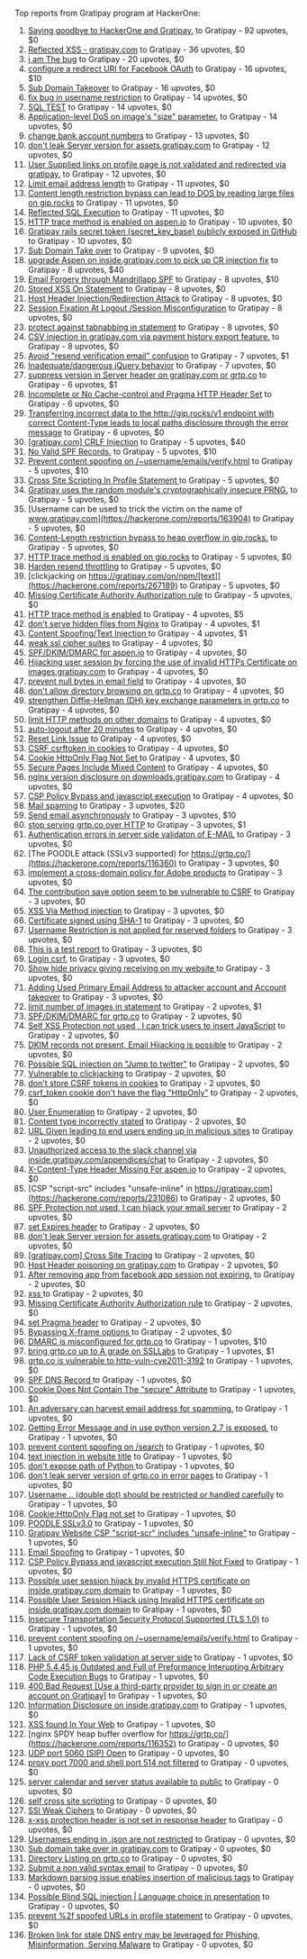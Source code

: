 Top reports from Gratipay program at HackerOne:

1. [Saying goodbye to HackerOne and Gratipay.](https://hackerone.com/reports/286728) to Gratipay - 92 upvotes, $0
2. [Reflected XSS - gratipay.com](https://hackerone.com/reports/262852) to Gratipay - 36 upvotes, $0
3. [i am The bug](https://hackerone.com/reports/284807) to Gratipay - 20 upvotes, $0
4. [configure a redirect URI for Facebook OAuth](https://hackerone.com/reports/140432) to Gratipay - 16 upvotes, $10
5. [Sub Domain Takeover](https://hackerone.com/reports/221133) to Gratipay - 16 upvotes, $0
6. [fix bug in username restriction](https://hackerone.com/reports/128121) to Gratipay - 14 upvotes, $0
7. [SQL TEST](https://hackerone.com/reports/248037) to Gratipay - 14 upvotes, $0
8. [Application-level DoS on image's "size" parameter.](https://hackerone.com/reports/247700) to Gratipay - 14 upvotes, $0
9. [change bank account numbers](https://hackerone.com/reports/90805) to Gratipay - 13 upvotes, $0
10. [don't leak Server version for assets.gratipay.com](https://hackerone.com/reports/149710) to Gratipay - 12 upvotes, $0
11. [User Supplied links on profile page is not validated and redirected via gratipay.](https://hackerone.com/reports/151831) to Gratipay - 12 upvotes, $0
12. [Limit email address length](https://hackerone.com/reports/127995) to Gratipay - 11 upvotes, $0
13. [Content length restriction bypass can lead to DOS by reading large files on gip.rocks](https://hackerone.com/reports/203388) to Gratipay - 11 upvotes, $0
14. [Reflected SQL Execution](https://hackerone.com/reports/284811) to Gratipay - 11 upvotes, $0
15. [HTTP trace method is enabled on aspen.io](https://hackerone.com/reports/203409) to Gratipay - 10 upvotes, $0
16. [Gratipay rails secret token (secret_key_base) publicly exposed in GitHub](https://hackerone.com/reports/262620) to Gratipay - 10 upvotes, $0
17. [Sub Domain Take over](https://hackerone.com/reports/111078) to Gratipay - 9 upvotes, $0
18. [upgrade Aspen on inside.gratipay.com to pick up CR injection fix](https://hackerone.com/reports/143139) to Gratipay - 8 upvotes, $40
19. [Email Forgery through Mandrillapp SPF](https://hackerone.com/reports/117097) to Gratipay - 8 upvotes, $10
20. [Stored XSS On Statement](https://hackerone.com/reports/84740) to Gratipay - 8 upvotes, $0
21. [Host Header Injection/Redirection Attack](https://hackerone.com/reports/157465) to Gratipay - 8 upvotes, $0
22. [Session Fixation At Logout /Session Misconfiguration](https://hackerone.com/reports/193556) to Gratipay - 8 upvotes, $0
23. [protect against tabnabbing in statement](https://hackerone.com/reports/109161) to Gratipay - 8 upvotes, $0
24. [CSV injection in gratipay.com via payment history export feature.](https://hackerone.com/reports/219323) to Gratipay - 8 upvotes, $0
25. [Avoid "resend verification email" confusion](https://hackerone.com/reports/156542) to Gratipay - 7 upvotes, $1
26. [Inadequate/dangerous jQuery behavior](https://hackerone.com/reports/211149) to Gratipay - 7 upvotes, $0
27. [suppress version in Server header on gratipay.com or grtp.co](https://hackerone.com/reports/123742) to Gratipay - 6 upvotes, $1
28. [Incomplete or No Cache-control and Pragma HTTP Header Set](https://hackerone.com/reports/185833) to Gratipay - 6 upvotes, $0
29. [Transferring incorrect data to the http://gip.rocks/v1 endpoint with correct Content-Type leads to local paths disclosure through the error message](https://hackerone.com/reports/219601) to Gratipay - 6 upvotes, $0
30. [[gratipay.com] CRLF Injection](https://hackerone.com/reports/79552) to Gratipay - 5 upvotes, $40
31. [No Valid SPF Records.](https://hackerone.com/reports/116973) to Gratipay - 5 upvotes, $10
32. [Prevent content spoofing on /~username/emails/verify.html](https://hackerone.com/reports/117187) to Gratipay - 5 upvotes, $10
33. [Cross Site Scripting In Profile Statement ](https://hackerone.com/reports/162120) to Gratipay - 5 upvotes, $0
34. [Gratipay uses the random module's cryptographically insecure PRNG.](https://hackerone.com/reports/190373) to Gratipay - 5 upvotes, $0
35. [Username can be used to trick the victim on the name of www.gratipay.com](https://hackerone.com/reports/163904) to Gratipay - 5 upvotes, $0
36. [Content-Length restriction bypass to heap overflow in gip.rocks.](https://hackerone.com/reports/214449) to Gratipay - 5 upvotes, $0
37. [HTTP trace method is enabled on gip.rocks](https://hackerone.com/reports/203384) to Gratipay - 5 upvotes, $0
38. [Harden resend throttling](https://hackerone.com/reports/108645) to Gratipay - 5 upvotes, $0
39. [clickjacking on https://gratipay.com/on/npm/[text]](https://hackerone.com/reports/267189) to Gratipay - 5 upvotes, $0
40. [Missing Certificate Authority Authorization rule](https://hackerone.com/reports/261706) to Gratipay - 5 upvotes, $0
41. [HTTP trace method is enabled](https://hackerone.com/reports/109054) to Gratipay - 4 upvotes, $5
42. [don't serve hidden files from Nginx](https://hackerone.com/reports/120026) to Gratipay - 4 upvotes, $1
43. [Content Spoofing/Text Injection ](https://hackerone.com/reports/154921) to Gratipay - 4 upvotes, $1
44. [weak ssl cipher suites](https://hackerone.com/reports/76303) to Gratipay - 4 upvotes, $0
45. [SPF/DKIM/DMARC for aspen.io](https://hackerone.com/reports/117159) to Gratipay - 4 upvotes, $0
46. [Hijacking user session by forcing the use of  invalid HTTPs Certificate on images.gratipay.com](https://hackerone.com/reports/124976) to Gratipay - 4 upvotes, $0
47. [prevent null bytes in email field](https://hackerone.com/reports/150917) to Gratipay - 4 upvotes, $0
48. [don't allow directory browsing on grtp.co](https://hackerone.com/reports/151295) to Gratipay - 4 upvotes, $0
49. [strengthen Diffie-Hellman (DH) key exchange parameters in grtp.co](https://hackerone.com/reports/117458) to Gratipay - 4 upvotes, $0
50. [limit HTTP methods on other domains](https://hackerone.com/reports/117142) to Gratipay - 4 upvotes, $0
51. [auto-logout after 20 minutes](https://hackerone.com/reports/123897) to Gratipay - 4 upvotes, $0
52. [Reset Link Issue](https://hackerone.com/reports/161918) to Gratipay - 4 upvotes, $0
53. [CSRF csrftoken in cookies](https://hackerone.com/reports/174228) to Gratipay - 4 upvotes, $0
54. [Cookie HttpOnly Flag Not Set ](https://hackerone.com/reports/190194) to Gratipay - 4 upvotes, $0
55. [Secure Pages Include Mixed Content](https://hackerone.com/reports/185835) to Gratipay - 4 upvotes, $0
56. [nginx version disclosure on downloads.gratipay.com](https://hackerone.com/reports/157507) to Gratipay - 4 upvotes, $0
57. [CSP Policy Bypass and javascript execution](https://hackerone.com/reports/241192) to Gratipay - 4 upvotes, $0
58. [Mail spaming](https://hackerone.com/reports/87531) to Gratipay - 3 upvotes, $20
59. [Send email asynchronously](https://hackerone.com/reports/128856) to Gratipay - 3 upvotes, $10
60. [stop serving grtp.co over HTTP](https://hackerone.com/reports/117330) to Gratipay - 3 upvotes, $1
61. [Authentication errors in server side validaton of E-MAIL](https://hackerone.com/reports/80883) to Gratipay - 3 upvotes, $0
62. [The POODLE attack (SSLv3 supported) for https://grtp.co/](https://hackerone.com/reports/116360) to Gratipay - 3 upvotes, $0
63. [implement a cross-domain policy for Adobe products](https://hackerone.com/reports/90778) to Gratipay - 3 upvotes, $0
64. [The contribution save option seem to be vulnerable to CSRF](https://hackerone.com/reports/151827) to Gratipay - 3 upvotes, $0
65. [XSS Via Method injection](https://hackerone.com/reports/161621) to Gratipay - 3 upvotes, $0
66. [Certificate signed using SHA-1](https://hackerone.com/reports/190015) to Gratipay - 3 upvotes, $0
67. [Username Restriction is not applied for reserved folders](https://hackerone.com/reports/163949) to Gratipay - 3 upvotes, $0
68. [This is a test report](https://hackerone.com/reports/151165) to Gratipay - 3 upvotes, $0
69. [Login csrf.](https://hackerone.com/reports/117195) to Gratipay - 3 upvotes, $0
70. [Show hide privacy giving receiving on my website ](https://hackerone.com/reports/262088) to Gratipay - 3 upvotes, $0
71. [Adding Used Primary Email Address to attacker account and Account takeover](https://hackerone.com/reports/273647) to Gratipay - 3 upvotes, $0
72. [limit number of images in statement](https://hackerone.com/reports/117739) to Gratipay - 2 upvotes, $1
73. [SPF/DKIM/DMARC for grtp.co](https://hackerone.com/reports/117149) to Gratipay - 2 upvotes, $0
74. [Self XSS Protection not used , I can trick users to insert JavaScript](https://hackerone.com/reports/76307) to Gratipay - 2 upvotes, $0
75. [DKIM records not present, Email Hijacking is possible](https://hackerone.com/reports/84287) to Gratipay - 2 upvotes, $0
76. [Possible SQL injection on "Jump to twitter"](https://hackerone.com/reports/81701) to Gratipay - 2 upvotes, $0
77. [Vulnerable to clickjacking](https://hackerone.com/reports/123782) to Gratipay - 2 upvotes, $0
78. [don't store CSRF tokens in cookies](https://hackerone.com/reports/140377) to Gratipay - 2 upvotes, $0
79. [csrf_token cookie don't have the flag "HttpOnly"](https://hackerone.com/reports/123900) to Gratipay - 2 upvotes, $0
80. [User Enumeration](https://hackerone.com/reports/192986) to Gratipay - 2 upvotes, $0
81. [Content type incorrectly stated](https://hackerone.com/reports/190964) to Gratipay - 2 upvotes, $0
82. [URL Given leading to end users ending up in malicious sites](https://hackerone.com/reports/209821) to Gratipay - 2 upvotes, $0
83. [Unauthorized access to the slack channel via inside.gratipay.com/appendices/chat](https://hackerone.com/reports/226648) to Gratipay - 2 upvotes, $0
84. [X-Content-Type Header Missing For aspen.io](https://hackerone.com/reports/118033) to Gratipay - 2 upvotes, $0
85. [CSP "script-src" includes "unsafe-inline" in https://gratipay.com](https://hackerone.com/reports/231086) to Gratipay - 2 upvotes, $0
86. [SPF Protection not used, I can hijack your email server](https://hackerone.com/reports/93157) to Gratipay - 2 upvotes, $0
87. [set Expires header](https://hackerone.com/reports/145207) to Gratipay - 2 upvotes, $0
88. [don't leak Server version for assets.gratipay.com](https://hackerone.com/reports/151302) to Gratipay - 2 upvotes, $0
89. [[gratipay.com] Cross Site Tracing](https://hackerone.com/reports/152834) to Gratipay - 2 upvotes, $0
90. [Host Header poisoning on gratipay.com](https://hackerone.com/reports/158482) to Gratipay - 2 upvotes, $0
91. [After removing app from facebook app session not expiring.](https://hackerone.com/reports/129209) to Gratipay - 2 upvotes, $0
92. [xss ](https://hackerone.com/reports/262005) to Gratipay - 2 upvotes, $0
93. [Missing Certificate Authority Authorization rule](https://hackerone.com/reports/260928) to Gratipay - 2 upvotes, $0
94. [set Pragma header](https://hackerone.com/reports/145206) to Gratipay - 2 upvotes, $0
95. [Bypassing X-frame options ](https://hackerone.com/reports/283951) to Gratipay - 2 upvotes, $0
96. [DMARC is misconfigured for grtp.co](https://hackerone.com/reports/117325) to Gratipay - 1 upvotes, $10
97. [bring grtp.co up to A grade on SSLLabs](https://hackerone.com/reports/131065) to Gratipay - 1 upvotes, $1
98. [grtp.co is vulnerable to http-vuln-cve2011-3192](https://hackerone.com/reports/112687) to Gratipay - 1 upvotes, $0
99. [SPF DNS Record ](https://hackerone.com/reports/115275) to Gratipay - 1 upvotes, $0
100. [Cookie Does Not Contain The "secure" Attribute](https://hackerone.com/reports/123849) to Gratipay - 1 upvotes, $0
101. [An adversary can harvest email address for spamming.](https://hackerone.com/reports/128035) to Gratipay - 1 upvotes, $0
102. [Getting Error Message and in use python version 2.7 is exposed.](https://hackerone.com/reports/128041) to Gratipay - 1 upvotes, $0
103. [prevent content spoofing on /search](https://hackerone.com/reports/115284) to Gratipay - 1 upvotes, $0
104. [text injection in website title](https://hackerone.com/reports/128764) to Gratipay - 1 upvotes, $0
105. [don't expose path of Python ](https://hackerone.com/reports/138659) to Gratipay - 1 upvotes, $0
106. [don't leak server version of grtp.co in error pages](https://hackerone.com/reports/136720) to Gratipay - 1 upvotes, $0
107. [Username .. (double dot) should be restricted or handled carefully](https://hackerone.com/reports/152477) to Gratipay - 1 upvotes, $0
108. [Cookie:HttpOnly Flag not set](https://hackerone.com/reports/157563) to Gratipay - 1 upvotes, $0
109. [POODLE SSLv3.0](https://hackerone.com/reports/219499) to Gratipay - 1 upvotes, $0
110. [Gratipay Website CSP "script-scr" includes "unsafe-inline"](https://hackerone.com/reports/231510) to Gratipay - 1 upvotes, $0
111. [Email Spoofing](https://hackerone.com/reports/240987) to Gratipay - 1 upvotes, $0
112. [CSP Policy Bypass and javascript execution Still Not Fixed](https://hackerone.com/reports/241341) to Gratipay - 1 upvotes, $0
113. [Possible user session hijack by invalid HTTPS certificate on inside.gratipay.com domain](https://hackerone.com/reports/241892) to Gratipay - 1 upvotes, $0
114. [Possible User Session Hijack using Invalid HTTPS certificate on inside.gratipay.com domain](https://hackerone.com/reports/242622) to Gratipay - 1 upvotes, $0
115. [Insecure Transportation Security Protocol Supported (TLS 1.0)](https://hackerone.com/reports/163812) to Gratipay - 1 upvotes, $0
116. [prevent content spoofing on /~username/emails/verify.html](https://hackerone.com/reports/126010) to Gratipay - 1 upvotes, $0
117. [Lack of CSRF token validation at server side](https://hackerone.com/reports/163815) to Gratipay - 1 upvotes, $0
118. [PHP 5.4.45 is Outdated and Full of Preformance Interupting Arbitrary Code Execution Bugs](https://hackerone.com/reports/131452) to Gratipay - 1 upvotes, $0
119. [400 Bad Request [Use a third-party provider to sign in or create an account on Gratipay]](https://hackerone.com/reports/267212) to Gratipay - 1 upvotes, $0
120. [Information Disclosure on inside.gratipay.com](https://hackerone.com/reports/267213) to Gratipay - 1 upvotes, $0
121. [XSS found In Your Web](https://hackerone.com/reports/164922) to Gratipay - 1 upvotes, $0
122. [nginx SPDY heap buffer overflow for https://grtp.co/](https://hackerone.com/reports/116352) to Gratipay - 0 upvotes, $0
123. [UDP port 5060 (SIP) Open](https://hackerone.com/reports/116774) to Gratipay - 0 upvotes, $0
124. [proxy port 7000 and shell port 514 not filtered](https://hackerone.com/reports/116618) to Gratipay - 0 upvotes, $0
125. [server calendar and server status available to public](https://hackerone.com/reports/116621) to Gratipay - 0 upvotes, $0
126. [self cross site scripting](https://hackerone.com/reports/245762) to Gratipay - 0 upvotes, $0
127. [SSl Weak Ciphers](https://hackerone.com/reports/244070) to Gratipay - 0 upvotes, $0
128. [x-xss protection header is not set in response header](https://hackerone.com/reports/162336) to Gratipay - 0 upvotes, $0
129. [Usernames ending in .json are not restricted](https://hackerone.com/reports/161935) to Gratipay - 0 upvotes, $0
130. [Sub domain take over in gratipay.com](https://hackerone.com/reports/257331) to Gratipay - 0 upvotes, $0
131. [Directory Listing on grtp.co](https://hackerone.com/reports/109116) to Gratipay - 0 upvotes, $0
132. [Submit a non valid syntax email](https://hackerone.com/reports/131053) to Gratipay - 0 upvotes, $0
133. [Markdown parsing issue enables insertion of malicious tags](https://hackerone.com/reports/116512) to Gratipay - 0 upvotes, $0
134. [Possible Blind SQL injection | Language choice in presentation](https://hackerone.com/reports/131047) to Gratipay - 0 upvotes, $0
135. [prevent %2f spoofed URLs in profile statement](https://hackerone.com/reports/128910) to Gratipay - 0 upvotes, $0
136. [Broken link for stale DNS entry may be leveraged for Phishing, Misinformation, Serving Malware](https://hackerone.com/reports/279351) to Gratipay - 0 upvotes, $0
